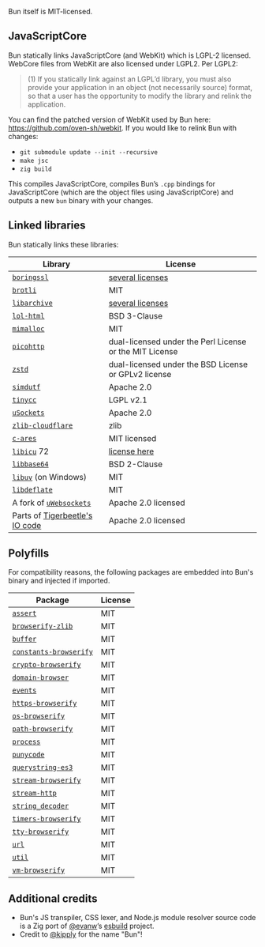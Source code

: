 Bun itself is MIT-licensed.

## JavaScriptCore

Bun statically links JavaScriptCore (and WebKit) which is LGPL-2 licensed. WebCore files from WebKit are also licensed under LGPL2. Per LGPL2:

> (1) If you statically link against an LGPL’d library, you must also provide your application in an object (not necessarily source) format, so that a user has the opportunity to modify the library and relink the application.

You can find the patched version of WebKit used by Bun here: <https://github.com/oven-sh/webkit>. If you would like to relink Bun with changes:

- `git submodule update --init --recursive`
- `make jsc`
- `zig build`

This compiles JavaScriptCore, compiles Bun’s `.cpp` bindings for JavaScriptCore (which are the object files using JavaScriptCore) and outputs a new `bun` binary with your changes.

## Linked libraries

Bun statically links these libraries:

| Library                                                                                                                                          | License                                                                                      |
| ------------------------------------------------------------------------------------------------------------------------------------------------ | -------------------------------------------------------------------------------------------- |
| [`boringssl`](https://boringssl.googlesource.com/boringssl/)                                                                                     | [several licenses](https://boringssl.googlesource.com/boringssl/+/refs/heads/master/LICENSE) |
| [`brotli`](https://github.com/google/brotli)                                                                                                     | MIT                                                                                          |
| [`libarchive`](https://github.com/libarchive/libarchive)                                                                                         | [several licenses](https://github.com/libarchive/libarchive/blob/master/COPYING)             |
| [`lol-html`](https://github.com/cloudflare/lol-html/tree/master/c-api)                                                                           | BSD 3-Clause                                                                                 |
| [`mimalloc`](https://github.com/microsoft/mimalloc)                                                                                              | MIT                                                                                          |
| [`picohttp`](https://github.com/h2o/picohttpparser)                                                                                              | dual-licensed under the Perl License or the MIT License                                      |
| [`zstd`](https://github.com/facebook/zstd)                                                                                                       | dual-licensed under the BSD License or GPLv2 license                                         |
| [`simdutf`](https://github.com/simdutf/simdutf)                                                                                                  | Apache 2.0                                                                                   |
| [`tinycc`](https://github.com/tinycc/tinycc)                                                                                                     | LGPL v2.1                                                                                    |
| [`uSockets`](https://github.com/uNetworking/uSockets)                                                                                            | Apache 2.0                                                                                   |
| [`zlib-cloudflare`](https://github.com/cloudflare/zlib)                                                                                          | zlib                                                                                         |
| [`c-ares`](https://github.com/c-ares/c-ares)                                                                                                     | MIT licensed                                                                                 |
| [`libicu`](https://github.com/unicode-org/icu) 72                                                                                                | [license here](https://github.com/unicode-org/icu/blob/main/icu4c/LICENSE)                   |
| [`libbase64`](https://github.com/aklomp/base64/blob/master/LICENSE)                                                                              | BSD 2-Clause                                                                                 |
| [`libuv`](https://github.com/libuv/libuv) (on Windows)                                                                                           | MIT                                                                                          |
| [`libdeflate`](https://github.com/ebiggers/libdeflate)                                                                                           | MIT                                                                                          |
| A fork of [`uWebsockets`](https://github.com/jarred-sumner/uwebsockets)                                                                          | Apache 2.0 licensed                                                                          |
| Parts of [Tigerbeetle's IO code](https://github.com/tigerbeetle/tigerbeetle/blob/532c8b70b9142c17e07737ab6d3da68d7500cbca/src/io/windows.zig#L1) | Apache 2.0 licensed                                                                          |

## Polyfills

For compatibility reasons, the following packages are embedded into Bun's binary and injected if imported.

| Package                                                                  | License |
| ------------------------------------------------------------------------ | ------- |
| [`assert`](https://npmjs.com/package/assert)                             | MIT     |
| [`browserify-zlib`](https://npmjs.com/package/browserify-zlib)           | MIT     |
| [`buffer`](https://npmjs.com/package/buffer)                             | MIT     |
| [`constants-browserify`](https://npmjs.com/package/constants-browserify) | MIT     |
| [`crypto-browserify`](https://npmjs.com/package/crypto-browserify)       | MIT     |
| [`domain-browser`](https://npmjs.com/package/domain-browser)             | MIT     |
| [`events`](https://npmjs.com/package/events)                             | MIT     |
| [`https-browserify`](https://npmjs.com/package/https-browserify)         | MIT     |
| [`os-browserify`](https://npmjs.com/package/os-browserify)               | MIT     |
| [`path-browserify`](https://npmjs.com/package/path-browserify)           | MIT     |
| [`process`](https://npmjs.com/package/process)                           | MIT     |
| [`punycode`](https://npmjs.com/package/punycode)                         | MIT     |
| [`querystring-es3`](https://npmjs.com/package/querystring-es3)           | MIT     |
| [`stream-browserify`](https://npmjs.com/package/stream-browserify)       | MIT     |
| [`stream-http`](https://npmjs.com/package/stream-http)                   | MIT     |
| [`string_decoder`](https://npmjs.com/package/string_decoder)             | MIT     |
| [`timers-browserify`](https://npmjs.com/package/timers-browserify)       | MIT     |
| [`tty-browserify`](https://npmjs.com/package/tty-browserify)             | MIT     |
| [`url`](https://npmjs.com/package/url)                                   | MIT     |
| [`util`](https://npmjs.com/package/util)                                 | MIT     |
| [`vm-browserify`](https://npmjs.com/package/vm-browserify)               | MIT     |

## Additional credits

- Bun's JS transpiler, CSS lexer, and Node.js module resolver source code is a Zig port of [@evanw](https://github.com/evanw)’s [esbuild](https://github.com/evanw/esbuild) project.
- Credit to [@kipply](https://github.com/kipply) for the name "Bun"!
